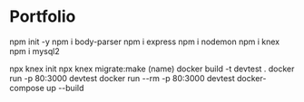 # Portfolio
npm init -y
npm i body-parser
npm i express
npm i nodemon
npm i knex
npm i mysql2

npx knex init
npx knex migrate:make (name)
docker build -t devtest .
docker run -p 80:3000 devtest
docker run --rm -p 80:3000 devtest
docker-compose up --build